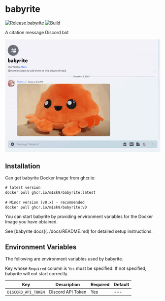 # babyrite

[![Release babyrite](https://github.com/m1sk9/babyrite/actions/workflows/release.yaml/badge.svg)](https://github.com/m1sk9/babyrite/actions/workflows/release.yaml)
[![Build](https://github.com/m1sk9/babyrite/actions/workflows/ci.yaml/badge.svg)](https://github.com/m1sk9/babyrite/actions/workflows/ci.yaml)

A citation message Discord bot

![babyrite example](docs/src/public/example.gif)

## Installation

Can get babyrite Docker Image from ghcr.io:

```shell
# latest version
docker pull ghcr.io/m1sk9/babyrite:latest

# Minor version (v0.x) - recommended
docker pull ghcr.io/m1sk9/babyrite:v0
```

You can start babyrite by providing environment variables for the Docker Image you have obtained.

See [babyrite docs](. /docs/README.md) for detailed setup instructions.

## Environment Variables

The following are environment variables used by babyrite.

Key whose `Required` column is `Yes` must be specified. If not specified, babyrite will not start correctly.

| Key | Description | Required | Default |
| --- | ----------- | -------- | ------- |
| `DISCORD_API_TOKEN` | Discord API Token | Yes | --- |
